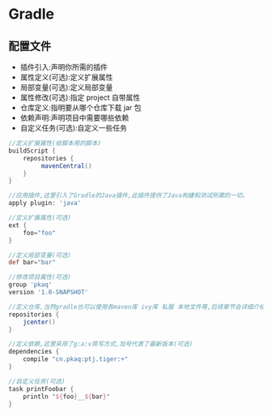 # Gradle

## 配置文件

- 插件引入:声明你所需的插件
- 属性定义(可选):定义扩展属性
- 局部变量(可选):定义局部变量
- 属性修改(可选):指定 project 自带属性
- 仓库定义:指明要从哪个仓库下载 jar 包
- 依赖声明:声明项目中需要哪些依赖
- 自定义任务(可选):自定义一些任务

```groovy
//定义扩展属性(给脚本用的脚本)
buildScript {
    repositories {
         mavenCentral()
    }
}

//应用插件,这里引入了Gradle的Java插件,此插件提供了Java构建和测试所需的一切。
apply plugin: 'java'

//定义扩展属性(可选)
ext {
    foo="foo"
}

//定义局部变量(可选)
def bar="bar"

//修改项目属性(可选)
group 'pkaq'
version '1.0-SNAPSHOT'

//定义仓库,当然gradle也可以使用各maven库 ivy库 私服 本地文件等,后续章节会详细介绍(可选)
repositories {
    jcenter()
}

//定义依赖,这里采用了g:a:v简写方式,加号代表了最新版本(可选)
dependencies {
    compile "cn.pkaq:ptj.tiger:+"
}

//自定义任务(可选)
task printFoobar {
    println "${foo}__${bar}"
}
```
